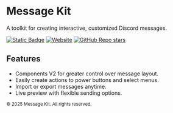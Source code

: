 # Message Kit

A toolkit for creating interactive, customized Discord messages.

[![Static Badge](https://img.shields.io/badge/Join%20Discord-5865f2?logo=discord&logoColor=white)](https://discord.gg/5bBM2TVDD3)
[![Website](https://img.shields.io/website?url=https%3A%2F%2Fwww.messagekit.app&up_message=Online&up_color=00863a&down_message=Offline&logo=vercel&label=%20)](https://www.messagekit.app)
[![GitHub Repo stars](https://img.shields.io/github/stars/ronykax/messagekit?style=social)](https://github.com/ronykax/messagekit)

## Features

- Components V2 for greater control over message layout.
- Easily create actions to power buttons and select menus.
- Import or export messages anytime.
- Live preview with flexible sending options.

<sub>© 2025 Message Kit. All rights reserved.</sub>